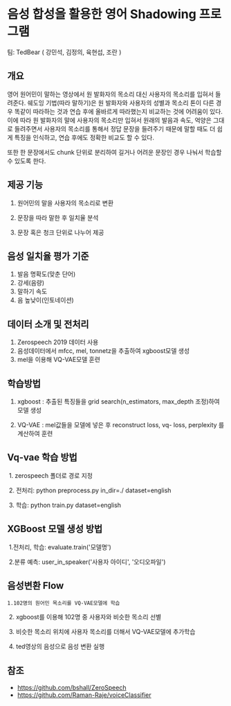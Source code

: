 # 음성 합성을 활용한 영어 Shadowing 프로그램 


팀: TedBear ( 강민석, 김정의, 육현섭, 조란 )



## 개요

영어 원어민이 말하는 영상에서 원 발화자의 목소리 대신 사용자의 목소리를 입혀서 들려준다. 쉐도잉 기법(따라 말하기)은 원 발화자와 사용자의 성별과 목소리 톤이 다른 경우 똑같이 따라하는 것과 연습 후에 올바르게 따라했는지 비교하는 것에 어려움이 있다. 이에 따라 원 발화자의 말에 사용자의 목소리만 입혀서 원래의 발음과 속도, 억양은 그대로 들려주면서 사용자의 목소리를 통해서 정답 문장을 들려주기 때문에 말할 때도 더 쉽게 특징을 인식하고, 연습 후에도 정확한 비교도 할 수 있다.

또한 한 문장에서도 chunk 단위로 분리하여 길거나 어려운 문장인 경우 나눠서 학습할 수 있도록 한다.



## 제공 기능

1. 원어민의 말을 사용자의 목소리로 변환

2. 문장을 따라 말한 후 일치율 분석

3. 문장 혹은 청크 단위로 나누어 제공

   

## 음성 일치율 평가 기준

1. 발음 명확도(맞춘 단어)
2. 강세(음량)
3. 말하기 속도
4. 음 높낮이(인토네이션)



## 데이터 소개 및 전처리

1. Zerospeech 2019 데이터 사용
2. 음성데이터에서 mfcc, mel, tonnetz을 추출하여 xgboost모델 생성
3. mel을 이용해 VQ-VAE모델 훈련



## 학습방법

1. xgboost : 추출된 특징들을 grid search(n_estimators, max_depth 조정)하여 모델 생성

2. VQ-VAE : mel값들을 모델에 넣은 후 reconstruct loss, vq- loss, perplexity 를 계산하여 훈련



## Vq-vae 학습 방법

​	1. zerospeech 폴더로 경로 지정

​	2. 전처리: python preprocess.py in_dir=./ dataset=english

​	3. 학습: python train.py dataset=english	 



## XGBoost 모델 생성 방법

​	1.전처리, 학습: evaluate.train('모델명')

​    2.분류 예측: user_in_speaker('사용자 아이디', '오디오파일')



## 음성변환 Flow

 	1.102명의 원어민 목소리를 VQ-VAE모델에 학습

​	2. xgboost를 이용해 102명 중 사용자와 비슷한 목소리 선별

​	3. 비슷한 목소리 위치에 사용자 목소리를 더해서 VQ-VAE모델에 추가학습	

​	4. ted영상의 음성으로 음성 변환 실행



##      참조

* https://github.com/bshall/ZeroSpeech
* https://github.com/Raman-Raje/voiceClassifier
